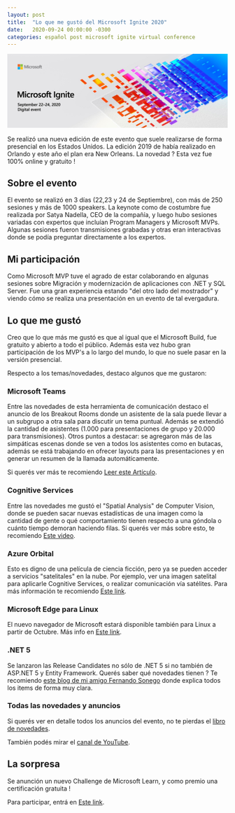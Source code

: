 ```yaml
---
layout: post
title:  "Lo que me gustó del Microsoft Ignite 2020"
date:   2020-09-24 00:00:00 -0300
categories: español post microsoft ignite virtual conference
---
```


![Microsoft Ignite 2020](/imgs/ignite.jpg)

Se realizó una nueva edición de este evento que suele realizarse de forma presencial en los Estados Unidos. La edición 2019 de había realizado en Orlando y este año el plan era New Orleans. La novedad ? Esta vez fue 100% online y gratuito !

## Sobre el evento
El evento se realizó en 3 días (22,23 y 24 de Septiembre), con más de 250 sesiones y más de 1000 speakers. La keynote como de costumbre fue realizada por Satya Nadella, CEO de la compañía, y luego hubo sesiones variadas con expertos que incluían Program Managers y Microsoft MVPs. Algunas sesiones fueron transmisiones grabadas y otras eran interactivas donde se podía preguntar directamente a los expertos.

## Mi participación
Como Microsoft MVP tuve el agrado de estar colaborando en algunas sesiones sobre Migración y modernización de aplicaciones con .NET y SQL Server. Fue una gran experiencia estando "del otro lado del mostrador" y viendo cómo se realiza una presentación en un evento de tal evergadura. 

## Lo que me gustó
Creo que lo que más me gustó es que al igual que el Microsoft Build, fue gratuito y abierto a todo el público. Además esta vez hubo gran participación de los MVP's a lo largo del mundo, lo que no suele pasar en la versión presencial.

Respecto a los temas/novedades, destaco algunos que me gustaron:

### Microsoft Teams

Entre las novedades de esta herramienta de comunicación destaco el anuncio de los Breakout Rooms donde un asistente de la sala puede llevar a un subgrupo a otra sala para discutir un tema puntual. Además se extendió la cantidad de asistentes (1.000 para presentaciones de grupo y 20.000 para transmisiones). Otros puntos a destacar: se agregaron más de las simpáticas escenas donde se ven a todos los asistentes como en butacas, además se está trabajando en ofrecer layouts para las presentaciones y en generar un resumen de la llamada automáticamente.

Si querés ver más te recomiendo [Leer este Artículo](https://www.microsoft.com/en-us/microsoft-365/blog/2020/09/22/seven-ways-were-empowering-every-person-and-every-organization-to-thrive-in-a-new-world-of-work/).

### Cognitive Services

Entre las novedades me gustó el "Spatial Analysis" de Computer Vision, donde se pueden sacar nuevas estadísticas de una imagen como la cantidad de gente o qué comportamiento tienen respecto a una góndola o cuánto tiempo demoran haciendo filas. Si querés ver más sobre esto, te recomiendo [Este video](https://channel9.msdn.com/Shows/AI-Show/Computer-Vision-for-Spatial-Analysis).

### Azure Orbital

Esto es digno de una película de ciencia ficción, pero ya se pueden acceder a servicios "satelitales" en la nube. Por ejemplo, ver una imagen satelital para aplicarle Cognitive Services, o realizar comunicación vía satélites. Para más información te recomiendo [Este link](https://azure.microsoft.com/en-us/blog/introducing-azure-orbital-process-satellite-data-at-cloudscale/).

### Microsoft Edge para Linux

El nuevo navegador de Microsoft estará disponible también para Linux a partir de Octubre. Más info en [Este link](https://blogs.windows.com/windowsexperience/2020/09/22/whats-new-in-web-experiences-ignite-2020-need-to-secure-your-remote-workers-choose-microsoft-edge-as-your-browser-for-business/). 

### .NET 5
Se lanzaron las Release Candidates no sólo de .NET 5 si no también de ASP.NET 5 y Entity Framework. Querés saber qué novedades tienen ? Te recomiendo [este blog de mi amigo Fernando Sonego](https://withoutdebugger.com/) donde explica todos los items de forma muy clara.

### Todas las novedades y anuncios

Si querés ver en detalle todos los anuncios del evento, no te pierdas el [libro de novedades](https://news.microsoft.com/ignite-2020-book-of-news/).

También podés mirar el [canal de YouTube](https://www.youtube.com/channel/UCrhJmfAGQ5K81XQ8_od1iTg).

## La sorpresa

Se anunción un nuevo Challenge de Microsoft Learn, y como premio una certificación gratuita ! 

Para participar, entrá en [Este link](https://csc.docs.microsoft.com/ignite/).